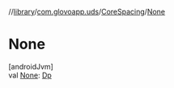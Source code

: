 //[library](../../../index.md)/[com.glovoapp.uds](../index.md)/[CoreSpacing](index.md)/[None](-none.md)

# None

[androidJvm]\
val [None](-none.md): [Dp](https://developer.android.com/reference/kotlin/androidx/compose/ui/unit/Dp.html)
